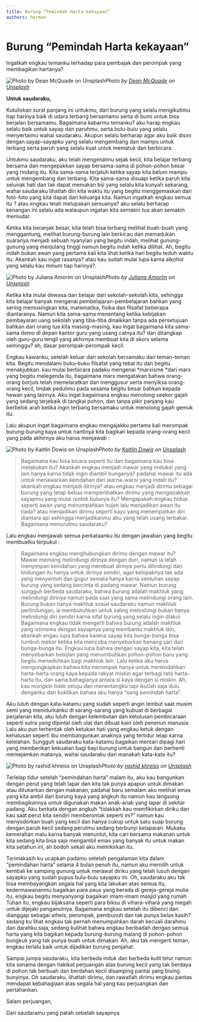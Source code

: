 ```yaml
---
title: Burung “Pemindah Harta kekayaan”
authors: herman
---
```



# Burung “Pemindah Harta kekayaan”

Ingatkah engkau temanku terhadap para pembajak dan perompak yang membagikan hartanya?

![Photo by [Dean McQuade](https://unsplash.com/photos/-N06AURHZUA?utm_source=unsplash&utm_medium=referral&utm_content=creditCopyText) on [Unsplash](https://unsplash.com/search/photos/parrot?utm_source=unsplash&utm_medium=referral&utm_content=creditCopyText)](https://cdn-images-1.medium.com/max/8960/1*7Ic_iFEPv5kTXP-s_eLTJA.jpeg)*Photo by [Dean McQuade](https://unsplash.com/photos/-N06AURHZUA?utm_source=unsplash&utm_medium=referral&utm_content=creditCopyText) on [Unsplash](https://unsplash.com/search/photos/parrot?utm_source=unsplash&utm_medium=referral&utm_content=creditCopyText)*

**Untuk saudaraku,**

Kutuliskan surat panjang ini untukmu, dari burung yang selalu mengikutimu tiap harinya baik di udara terbang bersamamu serta di bumi untuk bisa berjalan bersamamu. Bagaimana kabarmu temanku? aku harap engkau selalu baik untuk sayap dan paruhmu, serta bulu-bulu yang selalu menyertaimu wahai saudaraku. Akupun selalu berharap agar aku baik disini dengan sayap-sayapku yang selalu mengembang dan mampu untuk terbang serta paruh yang selalu kuat untuk mematuk dan berbicara.

Untukmu saudaraku, aku telah mengenalmu sejak kecil, kita belajar terbang bersama dan mengepakkan sayap bersama-sama di pohon-pohon besar yang rindang itu. Kita sama-sama terjatuh ketika sayap kita belum mampu untuk mengembang dan terbang. Kita sama-sama disuapi ketika paruh kita selunak hati dan tak dapat memakan biji yang selalu kita kunyah sekarang, wahai saudaraku lihatlah diri kita waktu itu yang begitu menggemaskan dari foto-foto yang kita dapat dari keluarga kita. Namun ingatkah engkau semua itu ? atau engkau telah melupakan semuanya? aku selalu berharap kenangan ini selalu ada walaupun ingatan kita semakin tua akan semakin memudar.

Ketika kita beranjak besar, kita telah bisa terbang melihat buah-buah yang menggantung, melihat burung-burung lain berkicau dan memadukan suaranya menjadi sebuah nyanyian yang begitu indah, melihat gunung-gunung yang menjulang tinggi namun begitu indah ketika dilihat. Ah, begitu indah bukan awan yang pertama kali kita lihat ketika hari begitu teduh waktu itu. Akankah kau ingat rasanya? atau kau sudah mulai lupa karna alkohol yang selalu kau minum tiap harinya?.

![Photo by [Juliana Amorim](https://unsplash.com/photos/AmLssHPF58k?utm_source=unsplash&utm_medium=referral&utm_content=creditCopyText) on [Unsplash](https://unsplash.com/search/photos/parrot?utm_source=unsplash&utm_medium=referral&utm_content=creditCopyText)](https://cdn-images-1.medium.com/max/10368/1*PV6gsJs-erqRetiq2fNzGA.jpeg)*Photo by [Juliana Amorim](https://unsplash.com/photos/AmLssHPF58k?utm_source=unsplash&utm_medium=referral&utm_content=creditCopyText) on [Unsplash](https://unsplash.com/search/photos/parrot?utm_source=unsplash&utm_medium=referral&utm_content=creditCopyText)*

Ketika kita mulai dewasa dan belajar dari sekolah-sekolah kita, sehingga kita belajar banyak mengenai pembelajaran-pembelajaran bahkan yang sering memusingkan kita, matematika, fisika dan filsafat beberapa diantaranya. Namun kita sama-sama menentang ketika kebijakan pembayaran uang sekolah yang tiba-tiba dinaikkan tanpa ada persetujuan bahkan dari orang tua kita masing-masing, kau ingat bagaimana kita sama-sama demo di depan kantor guru yang usang catnya itu? dan ditangkap oleh guru-guru tengil yang akhirnya membuat kita di skors selama seminggu? ah, dasar perompak-perompak kecil.

Engkau kawanku, setelah keluar dari sekolah bersamaku dan teman-teman kita. Begitu mendalami buku-buku filsafat yang tebal itu dan begitu menakjubkan. kau mulai berbicara padaku mengenai *marxisme *dari marx yang begitu melegenda itu, bagaimana marx mengatakan bahwa orang-orang borjuis telah memelaratkan dan menggusur serta menyiksa orang-orang kecil, tindak pedulimu pada sesama begitu besar bahkan kepada hewan yang lainnya. Aku ingat bagaimana engkau menolong seekor gajah yang sedang terjebaik di tangkai pohon, dan tanpa pikir panjang kau berbelok arah ketika ingin terbang bersamaku untuk menolong gajah gemuk itu.

Lalu akupun ingat bagaimana engkau mengajakku pertama kali merompak burung-burung kaya untuk nantinya kita bagikan kepada orang-orang kecil yang pada akhirnya aku harus menjawab :

![Photo by [Kaitlin Dowis](https://unsplash.com/photos/3YnT86K0CdE?utm_source=unsplash&utm_medium=referral&utm_content=creditCopyText) on [Unsplash](https://unsplash.com/search/photos/parrot?utm_source=unsplash&utm_medium=referral&utm_content=creditCopyText)](https://cdn-images-1.medium.com/max/12032/1*hdVbGEJEHTK-J7zWz91WQQ.jpeg)*Photo by [Kaitlin Dowis](https://unsplash.com/photos/3YnT86K0CdE?utm_source=unsplash&utm_medium=referral&utm_content=creditCopyText) on [Unsplash](https://unsplash.com/search/photos/parrot?utm_source=unsplash&utm_medium=referral&utm_content=creditCopyText)*
> Bagaimana kau bisa bicara seperti itu dan bagaimana kau bisa melakukan itu? Akankah engkau menjadi mawar yang melukai yang lain hanya karna tidak ingin diambil bunganya? padahal mawar itu ada untuk menawarkan keindahan dari warna-warni yang indah itu? akankah engkau menjadi dirinya? atau engkau menjadi dirimu sebagai burung yang tetap bebas memperlihatkan dirimu yang mengepakkan sayapmu yang mulai rontok bulunya itu?
Mengapakah engkau hidup seperti awan yang menumpahkan hujan lalu menjadikan awan itu tiada? atau menjadikan dirimu seperti kayu yang menempatkan diri diantara api sehingga menjadikanmu abu yang telah usang terbakar. Bagaimana menurutmu saudaraku?

Lalu engkau menjawab semua perkataanku itu dengan jawaban yang begitu membuatku terpukul :
> Bagaimana engkau menghubungkan dirimu dengan mawar itu? Mawar memang melindungi dirinya dengan duri, namun ia telah menyimpan keindahan yang membuat dirinya perlu dilindungi dan lindungan itu hanya untuk dirinya sendiri, agar kelopaknya tak ada yang menyentuh dan gugur semata hanya karna sentuhan sayap burung yang sedang bercinta di padang mawar. Namun burung sungguh berbeda saudaraku, bahwa burung adalah makhluk yang melindungi dirinya namun pada saat yang sama melindungi orang lain. Burung bukan hanya makhluk sosial saudaraku namun makhluk perlindungan, ia membutuhkan untuk saling melindungi bukan hanya melindungi diri sendiri karna sifat burung yang selalu ingin diakui.
> Bagaimana engkau tidak mengerti bahwa burung adalah makhluk yang istimewa dengan sayapnya yang membantu makhluk lain, akankah engau lupa bahwa karena sayap kita bunga-bunga bisa tumbuh mekar ketika kita mencoba menyebarkan benang sari dari bunga-bunga itu. Engkau lupa bahwa dengan sayap kita, kita telah menyebarkan bebijian yang menumbuhkan pohon-pohon baru yang begitu meneduhkan bagi makhluk lain.
> Lalu ketika aku harus mengungkapkan bahwa kita merompak hanya untuk memindahkan harta-harta orang kaya kepada rakyat miskin agar terbagi rata harta-harta itu, dan sama bahagianya antara si kaya dengan si miskin. Ah, kau mungkin tidak setuju dan menentangku tapi ikutlah saja dulu denganku dan buktikan bahwa aku hanya “sang pemindah harta”.

Aku luluh dengan kata-katamu yang sudah seperti angin lembut saat musim semi yang menidurkanku di sarang-sarang yang kubuat di berbagai perjalanan kita, aku luluh dengan kelembutan dan ketulusan pembicaraan seperti sutra yang dipintal oleh ulat dan dibuat kain oleh penenun manusia. Lalu aku pun terhentak oleh ketukan hati yang engkau ketuk dengan kehalusan seperti ibu membangunkan anaknya yang tertidur lelap karna kelelahan. Sungguh saudaraku kata-katamu bagaikan mentari dipagi hari yang memberikan kekuatan bagi bayi burung untuk bangun dan berhenti memejamkan matanya, wahai saudaraku dari manakah kata-kata itu?

![Photo by [rashid khreiss](https://unsplash.com/photos/a-FgE5MizEY?utm_source=unsplash&utm_medium=referral&utm_content=creditCopyText) on [Unsplash](https://unsplash.com/search/photos/bird?utm_source=unsplash&utm_medium=referral&utm_content=creditCopyText)](https://cdn-images-1.medium.com/max/12032/1*FYRc0-wjhiNRwWDjyT2ZDQ.jpeg)*Photo by [rashid khreiss](https://unsplash.com/photos/a-FgE5MizEY?utm_source=unsplash&utm_medium=referral&utm_content=creditCopyText) on [Unsplash](https://unsplash.com/search/photos/bird?utm_source=unsplash&utm_medium=referral&utm_content=creditCopyText)*

Terlelap tidur setelah “pemindahan harta” malam itu, aku kau bangunkan dengan perut yang telah lapar dan kita tak punya apapun untuk dimakan atau ditukarkan dengan makanan, padahal baru semalam aku melihat emas yang kita ambil dari burung kaya yang angkuh itu namun kau langsung membagikannya untuk digunakan makan anak-anak yang lapar di sekitar padang. Aku berkata dengan angkuh “tidakkah kau memfikirkan diriku dan kau saat perut kita sendiri memberontak seperti ini?” namun kau menyodorkan buah yang kecil dan hanya cukup untuk satu suap burung dengan paruh kecil sedang perutmu sedang berbunyi kelaparan. Mukaku kemerahan malu karna banyak menuntut, kita cari bersama makanan untuk kita sedang kita bisa saja mengambil emas yang banyak itu untuk makan kita setahun ini, ah bodoh sekali aku memikirkan itu.

Terimakasih ku ucapkan padamu setelah pengalaman kita dalam “pemindahan harta” selama 4 bulan penuh itu, namun aku memilih untuk kembali ke samping gunung untuk merawat diriku yang telah lusuh dengan sayapku yang sudah pupus bulu-bulu sayapku ini. Oh, saudaraku aku tak bisa membayangkan segala hal yang kita lakukan atas semua itu, kedermawananmu bagaikan para paus yang berada di gereja-gereja mulia itu, engkau begitu menyanyangi bagaikan imam-imam masjid yang rumah Tuhan itu, engkau bijaksana seperti para biksu di vihara-vihara yang megah untuk dijejaki penganutnya. Bagaimana engkau setelah itu dibenci dan dianggap sebagai atheis, perompak, pembunuh dan tak punya belas kasih? sedang ku lihat engkau tak pernah menumpahkan darah kecuali darahmu dan darahku saja, sedang kulihat bahwa engkau beribadah dengan semua harta yang kita bagikan kepada burung-burung malang di pohon-pohon bungkuk yang tak punya buah untuk dimakan. Ah, aku tak mengerti teman, engkau terlalu baik untuk dijadikan burung penjahat.

Sampai jumpa saudaraku, kita berbeda induk dan berbeda kulit telur namun kita senama dengan hakikat perjuangan atas burung kecil yang tak berdaya di pohon tak berbuah dan berdahan kecil disamping pantai yang bising bunyinya. Oh saudaraku, lihatlah dirimu, dan rawatlah dirimu engkau pantas mendapat kebahagiaan atas segala hal yang kau perjuangkan dan pertahankan.

Salam perjuangan,

Dari saudaramu yang patah sebelah sayapnya